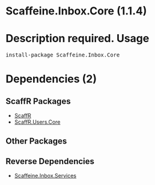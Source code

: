 ﻿Scaffeine.Inbox.Core (1.1.4)
======
Description required.
Usage
======
<pre>install-package Scaffeine.Inbox.Core</pre>
Dependencies (2)
=====

ScaffR Packages
------
* [ScaffR](https://github.com/wcpro/ScaffR/tree/master/src/ScaffR)
* [ScaffR.Users.Core](https://github.com/wcpro/ScaffR/tree/master/src/ScaffR.Users.Core)

Other Packages
------

Reverse Dependencies
-----
* [Scaffeine.Inbox.Services](https://github.com/wcpro/scaffeine/tree/master/src/Scaffeine.Inbox.Services)
